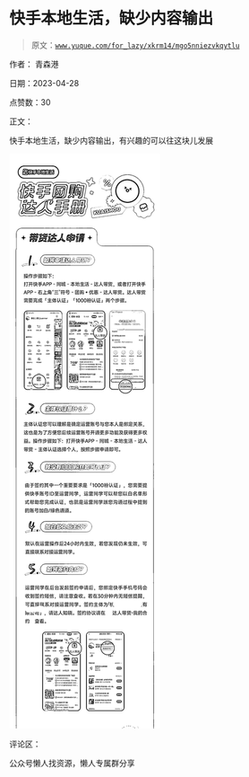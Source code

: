 # 快手本地生活，缺少内容输出

> 原文：[`www.yuque.com/for_lazy/xkrm14/mgo5nniezvkqytlu`](https://www.yuque.com/for_lazy/xkrm14/mgo5nniezvkqytlu)

作者： 青森港

日期：2023-04-28

点赞数：30

正文：

快手本地生活，缺少内容输出，有兴趣的可以往这块儿发展

![](img/aca78017e7bf157d74ccad40481875fe.png)

评论区：

公众号懒人找资源，懒人专属群分享

